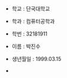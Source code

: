 - 학교 : 단국대학교
- 학과 : 컴퓨터공학과
- 학번 : 32181911
- 이름 : 박진수
 
- 생년월일 : 1999.03.15
- 


<!---
autoblossom/autoblossom is a ✨ special ✨ repository because its `README.md` (this file) appears on your GitHub profile.
You can click the Preview link to take a look at your changes.
--->
